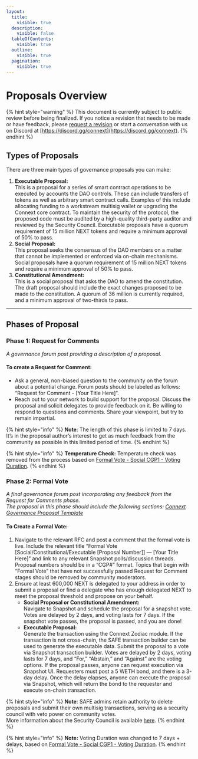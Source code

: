 ```yaml
---
layout:
  title:
    visible: true
  description:
    visible: false
  tableOfContents:
    visible: true
  outline:
    visible: true
  pagination:
    visible: true
---
```


# Proposals Overview

{% hint style="warning" %}
This document is currently subject to public review before being finalized. If you notice a revision that needs to be made or have feedback, please [request a revision](https://github.com/connext/gitbook-docs/issues/new) or start a conversation with us on Discord at [https://discord.gg/connext](https://discord.gg/connext).
{% endhint %}

## **Types of Proposals**

There are three main types of governance proposals you can make:

1. **Executable Proposal:** \
   This is a proposal for a series of smart contract operations to be executed by accounts the DAO controls. These can include transfers of tokens as well as arbitrary smart contract calls. Examples of this include allocating funding to a workstream multisig wallet or upgrading the Connext core contract. To maintain the security of the protocol, the proposed code must be audited by a high-quality third-party auditor and reviewed by the Security Council. Executable proposals have a quorum requirement of 15 million NEXT tokens and require a minimum approval of 50% to pass.&#x20;
2. **Social Proposal:** \
   This proposal seeks the consensus of the DAO members on a matter that cannot be implemented or enforced via on-chain mechanisms. Social proposals have a quorum requirement of 15 million NEXT tokens and require a minimum approval of 50% to pass.
3. **Constitutional Amendment:** \
   This is a social proposal that asks the DAO to amend the constitution. The draft proposal should include the exact changes proposed to be made to the constitution. A quorum of 36 million is currently required, and a minimum approval of two-thirds to pass.

***

## **Phases of Proposal**

### **Phase 1: Request for Comments**

_A governance forum post providing a description of a proposal._

#### To create a Request for Comment:

* Ask a general, non-biased question to the community on the forum about a potential change. Forum posts should be labeled as follows: “Request for Comment - \[Your Title Here]“.
* Reach out to your network to build support for the proposal. Discuss the proposal and solicit delegates to provide feedback on it. Be willing to respond to questions and comments. Share your viewpoint, but try to remain impartial.

{% hint style="info" %}
**Note**: The length of this phase is limited to 7 days. It’s in the proposal author’s interest to get as much feedback from the community as possible in this limited period of time.
{% endhint %}

{% hint style="info" %}
**Temperature Check:** Temperature check was removed from the process based on [Formal Vote - Social CGP1 - Voting Duration](https://snapshot.org/#/dao.connext.eth/proposal/0x77125238d344e5e378387d048d6e3b2c2a45bf3d3d2b6c22b1b76c443e4e9301).
{% endhint %}

### **Phase 2: Formal Vote**

_A final governance forum post incorporating any feedback from the Request for Comments phase._\
_The proposal in this phase should include the following sections:_ [_Connext Governance Proposal Template_](connext-governance-proposal-template.md)

#### To Create a Formal Vote:

1. Navigate to the relevant RFC and post a comment that the formal vote is live. Include the relevant title “Formal Vote \[Social/Constitutional/Executable \[Proposal Number]] — \[Your Title Here]” and link to any relevant Snapshot polls/discussion threads. Proposal numbers should be in a “CGP#” format. Topics that begin with “Formal Vote” that have not successfully passed Request for Comment stages should be removed by community moderators.
2. Ensure at least 600,000 NEXT is delegated to your address in order to submit a proposal or find a delegate who has enough delegated NEXT to meet the proposal threshold and propose on your behalf.
   * **Social Proposal or Constitutional Amendment:** \
     Navigate to Snapshot and schedule the proposal for a snapshot vote. Votes are delayed by 2 days, and voting lasts for 7 days. If the snapshot vote passes, the proposal is passed, and you are done!
   * **Executable Proposal:**\
     Generate the transaction using the Connext Zodiac module. If the transaction is not cross-chain, the SAFE transaction builder can be used to generate the executable data. Submit the proposal to a vote via Snapshot transaction builder. Votes are delayed by 2 days, voting lasts for 7 days, and “For,” “Abstain,” and “Against” are the voting options. If the proposal passes, anyone can request execution via Snapshot UI. Requesters must post a 5 WETH bond, and there is a 3-day delay. Once the delay elapses, anyone can execute the proposal via Snapshot, which will return the bond to the requester and execute on-chain transaction.

{% hint style="info" %}
**Note**: SAFE admins retain authority to delete proposals and submit their own multisig transactions, serving as a security council with veto power on community votes. \
More information about the Security Council is available [here](https://docs.connext.network/v/dao-documentation/collective/security-council).
{% endhint %}

{% hint style="info" %}
**Note:** Voting Duration was changed to 7 days + delays, based on [Formal Vote - Social CGP1 - Voting Duration](https://snapshot.org/#/dao.connext.eth/proposal/0x77125238d344e5e378387d048d6e3b2c2a45bf3d3d2b6c22b1b76c443e4e9301).
{% endhint %}

